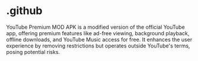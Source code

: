 # .github
YouTube Premium MOD APK is a modified version of the official YouTube app, offering premium features like ad-free viewing, background playback, offline downloads, and YouTube Music access for free. It enhances the user experience by removing restrictions but operates outside YouTube's terms, posing potential risks.

